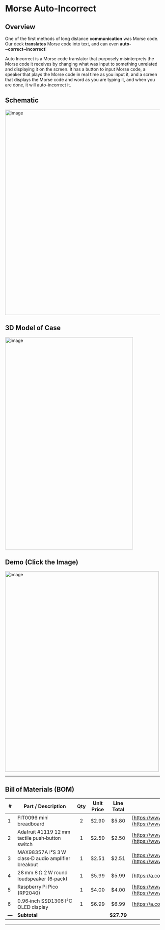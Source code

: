 # Morse Auto-Incorrect

## Overview
One of the first methods of long distance **communication** was Morse code. Our deck **translates** Morse code into text, and can even **auto-~correct~incorrect**!

Auto Incorrect is a Morse code translator that purposely misinterprets the Morse code it receives by changing what was input to something unrelated and displaying it on the screen. It has a button to input Morse code, a speaker that plays the Morse code in real time as you input it, and a screen that displays the Morse code and word as you are typing it, and when you are done, it will auto-incorrect it.

## Schematic

<img width="1080" height="666" alt="image" src="https://github.com/user-attachments/assets/a8fcbb16-2045-4625-b9da-07e24b193bd0" />

## 3D Model of Case

<img width="416" height="688" alt="image" src="https://github.com/user-attachments/assets/0c962748-7204-4e7f-a03e-227c0f00a98b" />

## Demo (Click the Image)

[<img width="500" height="650" alt="image" src="https://github.com/user-attachments/assets/fc81a69a-56b0-4130-98ab-ea6c8a8cef2b" />](https://www.youtube.com/watch?v=icxT3AyWIOs)

---


## Bill of Materials (BOM)

| #     | Part / Description                                     | Qty | Unit Price |  Line Total | Link                                                                                                         |
| ----- | ------------------------------------------------------ | :-: | :--------: | :---------: | ------------------------------------------------------------------------------------------------------------ |
| 1     | FIT0096 mini breadboard                                |  2  |   \$2.90   |    \$5.80   | [https://www.digikey.com/short/p2rhm9z5](https://www.digikey.com/short/p2rhm9z5)                             |
| 2     | Adafruit #1119 12 mm tactile push‑button switch        |  1  |   \$2.50   |    \$2.50   | [https://www.digikey.com/short/3c9h045w](https://www.digikey.com/short/3c9h045w)                             |
| 3     | MAX98357A I²S 3 W class‑D audio amplifier breakout     |  1  |   \$2.51   |    \$2.51   | [https://www.aliexpress.us/item/3256808627920602.html](https://www.aliexpress.us/item/3256808627920602.html) |
| 4     | 28 mm 8 Ω 2 W round loudspeaker (6‑pack)               |  1  |   \$5.99   |    \$5.99   | [https://a.co/d/9JGCSW6](https://a.co/d/9JGCSW6)                                                             |
| 5     | Raspberry Pi Pico (RP2040)                             |  1  |   \$4.00   |    \$4.00   | [https://www.digikey.com/short/m0z3cmnr](https://www.digikey.com/short/m0z3cmnr)                             |
| 6     | 0.96‑inch SSD1306 I²C OLED display                     |  1  |   \$6.99   |    \$6.99   | [https://a.co/d/j0JbNkD](https://a.co/d/j0JbNkD)                                                             |
| **—** | **Subtotal**                                           |     |            | **\$27.79** |                                                                                                              |

---

